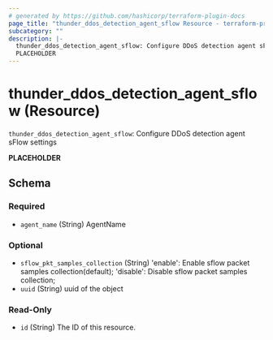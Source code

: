 ```yaml
---
# generated by https://github.com/hashicorp/terraform-plugin-docs
page_title: "thunder_ddos_detection_agent_sflow Resource - terraform-provider-thunder"
subcategory: ""
description: |-
  thunder_ddos_detection_agent_sflow: Configure DDoS detection agent sFlow settings
  PLACEHOLDER
---
```


# thunder_ddos_detection_agent_sflow (Resource)

`thunder_ddos_detection_agent_sflow`: Configure DDoS detection agent sFlow settings

__PLACEHOLDER__



<!-- schema generated by tfplugindocs -->
## Schema

### Required

- `agent_name` (String) AgentName

### Optional

- `sflow_pkt_samples_collection` (String) 'enable': Enable sflow packet samples collection(default); 'disable': Disable sflow packet samples collection;
- `uuid` (String) uuid of the object

### Read-Only

- `id` (String) The ID of this resource.


